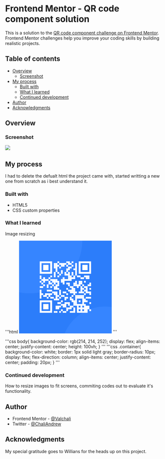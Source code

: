 # Frontend Mentor - QR code component solution

This is a solution to the [QR code component challenge on Frontend Mentor](https://www.frontendmentor.io/challenges/qr-code-component-iux_sIO_H). Frontend Mentor challenges help you improve your coding skills by building realistic projects. 

## Table of contents

- [Overview](#overview)
  - [Screenshot](#screenshot)
- [My process](#my-process)
  - [Built with](#built-with)
  - [What I learned](#what-i-learned)
  - [Continued development](#continued-development)
- [Author](#author)
- [Acknowledgments](#acknowledgments)

## Overview

### Screenshot

![](./solution(2).jpg)

## My process
I had to delete the defualt html the project came with, started writting a new one from scratch as i best understand it. 
### Built with

-  HTML5 
- CSS custom properties

### What I learned

Image resizing

'''html
<img src="/images/image-qr-code.png" width="300px" height="300px">
'''

'''css
body{
  background-color: rgb(214, 214, 252);
  display: flex;
align-items: center;
justify-content: center;
height: 100vh;
}
'''
'''css
.container{
background-color: white;
border: 1px solid light gray;
border-radius: 10px;
display: flex;
flex-direction: column;
align-items: center;
justify-content: center;
padding: 20px;
}
'''


### Continued development

How to resize images to fit screens, commiting codes out to evaluate it's functionality.

## Author
- Frontend Mentor - [@Valchali](https://www.frontendmentor.io/profile/Valchali)
- Twitter - [@ChaliAndrew](https://www.twitter.com/officialvalchali)

## Acknowledgments
My special gratitude goes to Willians for the heads up on this project.
